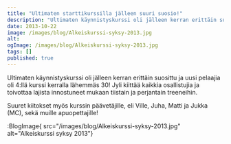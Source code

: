 ```yaml
---
title: "Ultimaten starttikurssilla jälleen suuri suosio!"
description: "Ultimaten käynnistyskurssi oli jälleen kerran erittäin suosittu ja uusi pelaajia oli 4:llä kurssi kerralla lähemmäs 30! Jyli kiittää kaikkia osallistujia ja toivottaa lajista innostuneet mukaan tiistain ja perjantain treeneihin. Suuret kiitokset myös kurssin päävetäjille, eli Ville, Juha, Matti ja Jukka (MC), sekä muille apuopettajille!"
date: 2013-10-22
image: /images/blog/Alkeiskurssi-syksy-2013.jpg
alt:
ogImage: /images/blog/Alkeiskurssi-syksy-2013.jpg
tags: []
published: true
---
```

Ultimaten käynnistyskurssi oli jälleen kerran erittäin suosittu ja uusi pelaajia oli 4:llä kurssi kerralla lähemmäs 30! Jyli kiittää kaikkia osallistujia ja toivottaa lajista innostuneet mukaan tiistain ja perjantain treeneihin.

Suuret kiitokset myös kurssin päävetäjille, eli Ville, Juha, Matti ja Jukka (MC), sekä muille apuopettajille!

:BlogImage{ src="/images/blog/Alkeiskurssi-syksy-2013.jpg" alt="Alkeiskurssi syksy 2013"}
